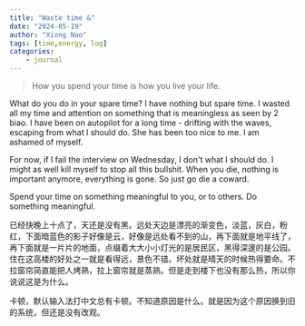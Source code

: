 ```yaml
---
title: "Waste time &"
date: "2024-05-19"
author: "Xiong Nao"
tags: [time,energy, log]
categories:
    - journal
---
```


> How you spend your time is how you live your life.

What do you do in your spare time? I have nothing but spare time. I wasted all my time and attention on something that is meaningless as seen by 2 biao. I have been on autopilot for a long time - drifting with the waves, escaping from what I should do. She has been too nice to me. I am ashamed of myself. 

For now, if I fail the interview on Wednesday, I don't what I should do. I might as well kill myself to stop all this bullshit. When you die, nothing is important anymore, everything is gone. So just go die a coward. 

Spend your time on something meaningful to you, or to others. Do something meaningful.

已经快晚上十点了，天还是没有黑。远处天边是漂亮的渐变色，淡蓝，灰白，粉红，下面暗蓝色的影子好像是云，好像是远处看不到的山，再下面就是地平线了，再下面就是一片片的地面，点缀着大大小小灯光的是居民区，黑得深邃的是公园。住在这高楼的好处之一就是看得远，景色不错。坏处就是晴天的时候热得要命。不拉窗帘简直能把人烤熟，拉上窗帘就是蒸熟。但是走到楼下也没有那么热，所以你说说这是为什么。

卡顿，默认输入法打中文总有卡顿。不知道原因是什么。就是因为这个原因换到旧的系统，但还是没有改观。